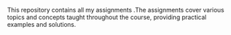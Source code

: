 This repository contains all my assignments .The assignments cover various topics and concepts taught throughout the course, providing practical examples and solutions.
